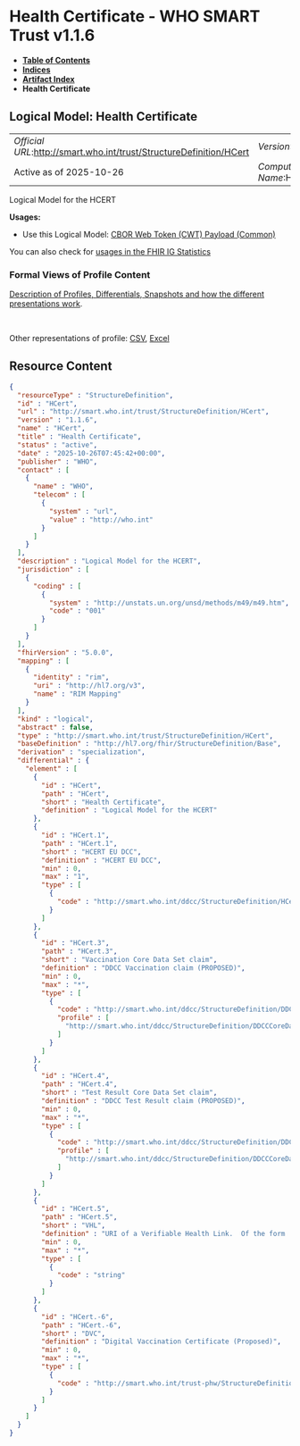 # Health Certificate - WHO SMART Trust v1.1.6

* [**Table of Contents**](toc.md)
* [**Indices**](indices.md)
* [**Artifact Index**](artifacts.md)
* **Health Certificate**

## Logical Model: Health Certificate 

| | |
| :--- | :--- |
| *Official URL*:http://smart.who.int/trust/StructureDefinition/HCert | *Version*:1.1.6 |
| Active as of 2025-10-26 | *Computable Name*:HCert |

 
Logical Model for the HCERT 

**Usages:**

* Use this Logical Model: [CBOR Web Token (CWT) Payload (Common)](StructureDefinition-CWTPayload.md)

You can also check for [usages in the FHIR IG Statistics](https://packages2.fhir.org/xig/smart.who.int.trust|current/StructureDefinition/HCert)

### Formal Views of Profile Content

 [Description of Profiles, Differentials, Snapshots and how the different presentations work](http://build.fhir.org/ig/FHIR/ig-guidance/readingIgs.html#structure-definitions). 

 

Other representations of profile: [CSV](StructureDefinition-HCert.csv), [Excel](StructureDefinition-HCert.xlsx) 



## Resource Content

```json
{
  "resourceType" : "StructureDefinition",
  "id" : "HCert",
  "url" : "http://smart.who.int/trust/StructureDefinition/HCert",
  "version" : "1.1.6",
  "name" : "HCert",
  "title" : "Health Certificate",
  "status" : "active",
  "date" : "2025-10-26T07:45:42+00:00",
  "publisher" : "WHO",
  "contact" : [
    {
      "name" : "WHO",
      "telecom" : [
        {
          "system" : "url",
          "value" : "http://who.int"
        }
      ]
    }
  ],
  "description" : "Logical Model for the HCERT",
  "jurisdiction" : [
    {
      "coding" : [
        {
          "system" : "http://unstats.un.org/unsd/methods/m49/m49.htm",
          "code" : "001"
        }
      ]
    }
  ],
  "fhirVersion" : "5.0.0",
  "mapping" : [
    {
      "identity" : "rim",
      "uri" : "http://hl7.org/v3",
      "name" : "RIM Mapping"
    }
  ],
  "kind" : "logical",
  "abstract" : false,
  "type" : "http://smart.who.int/trust/StructureDefinition/HCert",
  "baseDefinition" : "http://hl7.org/fhir/StructureDefinition/Base",
  "derivation" : "specialization",
  "differential" : {
    "element" : [
      {
        "id" : "HCert",
        "path" : "HCert",
        "short" : "Health Certificate",
        "definition" : "Logical Model for the HCERT"
      },
      {
        "id" : "HCert.1",
        "path" : "HCert.1",
        "short" : "HCERT EU DCC",
        "definition" : "HCERT EU DCC",
        "min" : 0,
        "max" : "1",
        "type" : [
          {
            "code" : "http://smart.who.int/ddcc/StructureDefinition/HCertDCC"
          }
        ]
      },
      {
        "id" : "HCert.3",
        "path" : "HCert.3",
        "short" : "Vaccination Core Data Set claim",
        "definition" : "DDCC Vaccination claim (PROPOSED)",
        "min" : 0,
        "max" : "*",
        "type" : [
          {
            "code" : "http://smart.who.int/ddcc/StructureDefinition/DDCCCoreDataSet",
            "profile" : [
              "http://smart.who.int/ddcc/StructureDefinition/DDCCCoreDataSetVS"
            ]
          }
        ]
      },
      {
        "id" : "HCert.4",
        "path" : "HCert.4",
        "short" : "Test Result Core Data Set claim",
        "definition" : "DDCC Test Result claim (PROPOSED)",
        "min" : 0,
        "max" : "*",
        "type" : [
          {
            "code" : "http://smart.who.int/ddcc/StructureDefinition/DDCCCoreDataSet",
            "profile" : [
              "http://smart.who.int/ddcc/StructureDefinition/DDCCCoreDataSetTR"
            ]
          }
        ]
      },
      {
        "id" : "HCert.5",
        "path" : "HCert.5",
        "short" : "VHL",
        "definition" : "URI of a Verifiable Health Link.  Of the form 'vhlink:/eyJ1cmwiOiJodHRwczovL2Vo....' ",
        "min" : 0,
        "max" : "*",
        "type" : [
          {
            "code" : "string"
          }
        ]
      },
      {
        "id" : "HCert.-6",
        "path" : "HCert.-6",
        "short" : "DVC",
        "definition" : "Digital Vaccination Certificate (Proposed)",
        "min" : 0,
        "max" : "*",
        "type" : [
          {
            "code" : "http://smart.who.int/trust-phw/StructureDefinition/DVC"
          }
        ]
      }
    ]
  }
}

```

